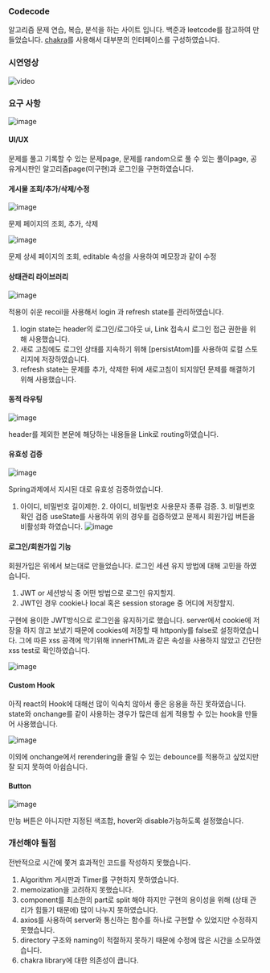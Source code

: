 ### Codecode

알고리즘 문제 연습, 복습, 분석을 하는 사이트 입니다.
백준과 leetcode를 참고하여 만들었습니다. [chakra](https://v2.chakra-ui.com/)를 사용해서 대부분의 인터페이스를 구성하였습니다.

### 시연영상
![video](https://github.com/eunsik-kim/Codecode/assets/153556378/8efbf195-babe-497d-8b07-eb06f41853e6)  

### 요구 사항
![image](https://github.com/eunsik-kim/Codecode/assets/153556378/f1879f84-6c73-45cc-a1c2-9f911e175f47)  

#### UI/UX
문제를 풀고 기록할 수 있는 문제page, 문제를 random으로 풀 수 있는 풀이page, 공유게시판인 알고리즘page(미구현)과 로그인을 구현하였습니다.

#### 게시물 조회/추가/삭제/수정 

![image](https://github.com/eunsik-kim/Codecode/assets/153556378/5ee17070-99ea-430e-8e17-ce0931b121a4)  

문제 페이지의 조회, 추가, 삭제

![image](https://github.com/eunsik-kim/Codecode/assets/153556378/ff24211a-74fc-4505-9f5c-76f246ab2bf4)  

문제 상세 페이지의 조회, editable 속성을 사용하여 메모장과 같이 수정

#### 상태관리 라이브러리
![image](https://github.com/eunsik-kim/Codecode/assets/153556378/b36d9c36-66fd-4000-9827-2986b4c4490c)  

적용이 쉬운 recoil을 사용해서 login 과 refresh state를 관리하였습니다.
1. login state는 header의 로그인/로그아웃 ui, Link 접속시 로그인 접근 권한을 위해 사용했습니다.
2. 새로 고침에도 로그인 상태를 지속하기 위해 [persistAtom]를 사용하여 로컬 스토리지에 저장하였습니다.
3. refresh state는 문제를 추가, 삭제한 뒤에 새로고침이 되지않던 문제를 해결하기 위해 사용했습니다.

#### 동적 라우팅
![image](https://github.com/eunsik-kim/Codecode/assets/153556378/7558994b-5dfa-4f05-a9bb-46a7e7a100a8)  

header를 제외한 본문에 해당하는 내용들을 Link로 routing하였습니다.

#### 유효성 검증
![image](https://github.com/eunsik-kim/Codecode/assets/153556378/80166c0b-1618-4279-9cdd-462f9a18bb13)  

Spring과제에서 지시된 대로 유효성 검증하였습니다.
1. 아이디, 비밀번호 길이제한. 2. 아이디, 비밀번호 사용문자 종류 검증. 3. 비밀번호 확인 검증
useState를 사용하여 위의 경우를 검증하였고 문제시 회원가입 버튼을 비활성화 하였습니다.
![image](https://github.com/eunsik-kim/Codecode/assets/153556378/a9e13741-8692-4c66-b38e-2444f095606a)

#### 로그인/회원가입 기능
회원가입은 위에서 보는대로 만들었습니다.
로그인 세션 유지 방법에 대해 고민을 하였습니다.
1. JWT or 세션방식 중 어떤 방법으로 로그인 유지할지.
2. JWT인 경우 cookie나 local 혹은 session storage 중 어디에 저장할지.

구현에 용이한 JWT방식으로 로그인을 유지하기로 했습니다. 
server에서 cookie에 저장을 하지 않고 보냈기 때문에 cookies에 저장할 때 httponly를 false로 설정하였습니다. 
그에 따른 xss 공격에 막기위해 innerHTML과 같은 속성을 사용하지 않았고 간단한 xss test로 확인하였습니다.

![image](https://github.com/eunsik-kim/Codecode/assets/153556378/48a2868f-683d-440f-bffa-121deecbf875)

#### Custom Hook
아직 react의 Hook에 대해선 많이 익숙치 않아서 좋은 응용을 하진 못하였습니다. 
state와 onchange를 같이 사용하는 경우가 많은데 쉽게 적용할 수 있는 hook을 만들어 사용했습니다.

![image](https://github.com/eunsik-kim/Codecode/assets/153556378/d412908d-8e72-436f-b9dd-bafada604634)  

이외에 onchange에서 rerendering을 줄일 수 있는 debounce를 적용하고 싶었지만 잘 되지 못하여 아쉽습니다.

#### Button
![image](https://github.com/eunsik-kim/Codecode/assets/153556378/0c4bfe68-83d9-428f-9f93-b055eecd5685)  

만능 버튼은 아니지만 지정된 색조합, hover와 disable가능하도록 설정했습니다.

### 개선해야 될점

전반적으로 시간에 쫓겨 효과적인 코드를 작성하지 못했습니다.
1. Algorithm 게시판과 Timer를 구현하지 못하였습니다.
2. memoization을 고려하지 못했습니다.
3. component를 최소한의 part로 split 해야 하지만 구현의 용이성을 위해 (상태 관리가 힘들기 때문에) 많이 나누지 못하였습니다.
4. axios를 사용하여 server와 통신하는 함수를 하나로 구현할 수 있었지만 수정하지 못했습니다.
5. directory 구조와 naming이 적절하지 못하기 때문에 수정에 많은 시간을 소모하였습니다.
6. chakra library에 대한 의존성이 큽니다.


